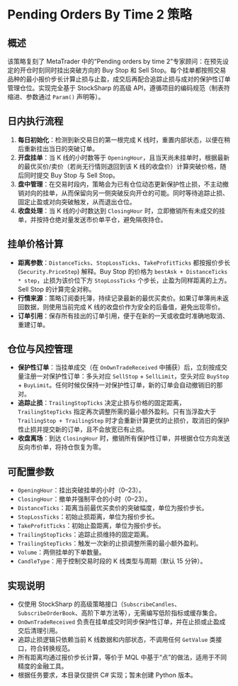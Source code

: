 # Pending Orders By Time 2 策略

## 概述
该策略复刻了 MetaTrader 中的“Pending orders by time 2”专家顾问：在预先设定的开仓时刻同时挂出突破方向的 Buy Stop 和 Sell Stop。每个挂单都按照交易品种的最小报价步长计算止损与止盈，成交后再配合追踪止损与成对的保护性订单管理仓位。实现完全基于 StockSharp 的高级 API，遵循项目的编码规范（制表符缩进、参数通过 `Param()` 声明等）。

## 日内执行流程
1. **每日初始化**：检测到新交易日的第一根完成 K 线时，重置内部状态，以便在稍后重新挂出当日的突破订单。
2. **开盘挂单**：当 K 线的小时数等于 `OpeningHour`，且当天尚未挂单时，根据最新的最优买价/卖价（若尚无行情则退回到该 K 线的收盘价）计算突破价格，随后同时提交 Buy Stop 与 Sell Stop。
3. **盘中管理**：在交易时段内，策略会为已有仓位动态更新保护性止损，不主动撤销对向的挂单，从而保留向另一侧突破反向开仓的可能。同时等待追踪止损、固定止盈或对向突破触发，从而退出仓位。
4. **收盘处理**：当 K 线的小时数达到 `ClosingHour` 时，立即撤销所有未成交的挂单，并按持仓绝对量发送市价单平仓，避免隔夜持仓。

## 挂单价格计算
- **距离参数**：`DistanceTicks`、`StopLossTicks`、`TakeProfitTicks` 都按报价步长 (`Security.PriceStep`) 解释。Buy Stop 的价格为 `bestAsk + DistanceTicks * step`，止损为该价位下方 `StopLossTicks` 个步长，止盈为同样距离的上方。Sell Stop 的计算完全对称。
- **行情来源**：策略订阅委托簿，持续记录最新的最优买卖价。如果订单簿尚未返回数据，则使用当前完成 K 线的收盘价作为安全的后备值，避免出现零价。
- **订单引用**：保存所有挂出的订单引用，便于在新的一天或收盘时准确地取消、重建订单。

## 仓位与风控管理
- **保护性订单**：当挂单成交（在 `OnOwnTradeReceived` 中捕获）后，立刻按成交量注册一对保护性订单：多头对应 `SellStop` + `SellLimit`，空头对应 `BuyStop` + `BuyLimit`。任何时候仅保持一对保护性订单，新的订单会自动撤销旧的那对。
- **追踪止损**：`TrailingStopTicks` 决定止损与价格的固定距离，`TrailingStepTicks` 指定再次调整所需的最小额外盈利。只有当浮盈大于 `TrailingStop + TrailingStep` 时才会重新计算更优的止损价，取消旧的保护性止损并提交新的订单，且不会放宽已有止损。
- **收盘离场**：到达 `ClosingHour` 时，撤销所有保护性订单，并根据仓位方向发送反向市价单，将持仓恢复为零。

## 可配置参数
- `OpeningHour`：挂出突破挂单的小时（0–23）。
- `ClosingHour`：撤单并强制平仓的小时（0–23）。
- `DistanceTicks`：距离当前最优买卖价的突破幅度，单位为报价步长。
- `StopLossTicks`：初始止损距离，单位为报价步长。
- `TakeProfitTicks`：初始止盈距离，单位为报价步长。
- `TrailingStopTicks`：追踪止损维持的固定距离。
- `TrailingStepTicks`：触发一次新的止损调整所需的最小额外盈利。
- `Volume`：两侧挂单的下单数量。
- `CandleType`：用于控制交易时段的 K 线类型与周期（默认 15 分钟）。

## 实现说明
- 仅使用 StockSharp 的高级策略接口（`SubscribeCandles`、`SubscribeOrderBook`、高阶下单方法等），无需编写低阶指标或缓存集合。
- `OnOwnTradeReceived` 负责在挂单成交时同步保护性订单，并在止损或止盈成交后清理引用。
- 追踪止损逻辑只依赖当前 K 线数据和内部状态，不调用任何 `GetValue` 类接口，符合转换规范。
- 所有距离均通过报价步长计算，等价于 MQL 中基于“点”的做法，适用于不同精度的金融工具。
- 根据任务要求，本目录仅提供 C# 实现；暂未创建 Python 版本。
